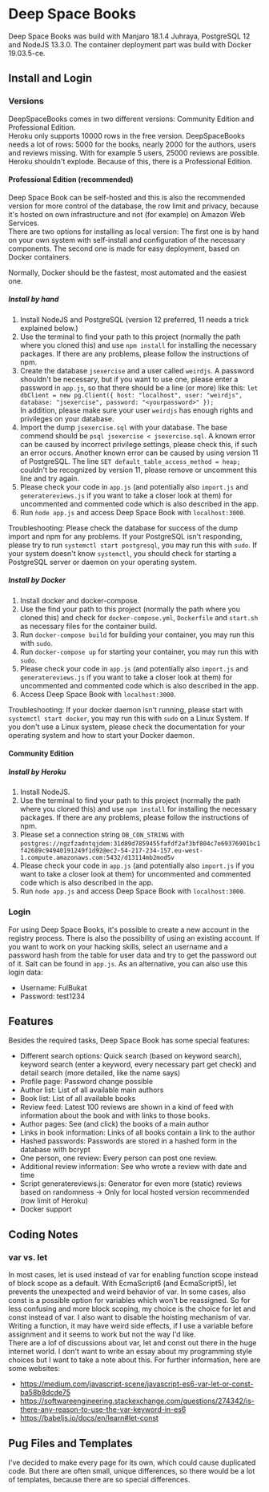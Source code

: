 # Deep Space Books
Deep Space Books was build with Manjaro 18.1.4 Juhraya, PostgreSQL 12 and NodeJS 13.3.0. 
The container deployment part was build with Docker 19.03.5-ce.
## Install and Login
### Versions
DeepSpaceBooks comes in two different versions: Community Edition and 
Professional Edition.    
Heroku only supports 10000 rows in the free version. DeepSpaceBooks needs 
a lot of rows: 5000 for the books, nearly 2000 for the authors, users 
and reviews missing. With for example 5 users, 25000 reviews are possible.  
Heroku shouldn't explode. Because of this, there is a Professional Edition.

#### Professional Edition (recommended)
Deep Space Book can be self-hosted and this is also the recommended version for more 
control of the database, the row limit and privacy, because it's hosted on own infrastructure 
and not (for example) on Amazon Web Services.   
There are two options for installing as local version: The first one is by hand on your own 
system with self-install and configuration of the necessary components. The second one is 
made for easy deployment, based on Docker containers.

Normally, Docker should be the fastest, most automated and the easiest one.
##### Install by hand
1. Install NodeJS and PostgreSQL (version 12 preferred, 11 needs a trick explained below.)
2. Use the terminal to find your path to this project (normally the path where you cloned
this) and use `npm install` for installing the necessary packages. If there are any problems, 
please follow the instructions of npm.
3. Create the database `jsexercise` and a user called `weirdjs`. A password shouldn't be 
necessary, but if you want to use one, please enter a password in `app.js`, so that there 
should be a line (or more) like this:
`let dbClient = new pg.Client({
     host: "localhost",
     user: "weirdjs",
     database: "jsexercise",
     password: "<yourpassword>"
 });`   
 In addition, please make sure your user `weirdjs` has enough rights and privileges on your 
 database.
4. Import the dump `jsexercise.sql` with your database. The base commend should be 
`psql jsexercise < jsexercise.sql`. A known error can be caused by incorrect privilege 
settings, please check this, if such an error occurs. Another known error can be caused 
by using version 11 of PostgreSQL. The line `SET default_table_access_method = heap;` couldn't 
be recognized by version 11, please remove or uncomment this line and try again.  
5. Please check your code in `app.js` (and potentially also `import.js` 
and `generatereviews.js` if you want to take a closer look at them) for uncommented and 
commented code which is also described in the app.
6. Run `ǹode app.js` and access Deep Space Book with `localhost:3000`.

Troubleshooting: Please check the database for success of the dump import and npm for 
any problems. If your PostgreSQL isn't responding, please try to run 
`systemctl start postgresql`, you may run this with `sudo`. If your system doesn't know 
`systemctl`, you should check for starting a PostgreSQL server or daemon on your operating 
system.

##### Install by Docker
1. Install docker and docker-compose.
2. Use the find your path to this project (normally the path where you cloned this) 
and check for `docker-compose.yml`, `Dockerfile` and `start.sh` as necessary files for 
the container build.
3. Run `docker-compose build` for building your container, you may run this with `sudo`.
4. Run `docker-compose up` for starting your container, you may run this with `sudo`.
5. Please check your code in `app.js` (and potentially also `import.js` and 
`generatereviews.js` if you want to take a closer look at them) for uncommented and 
commented code which is also described in the app.
6. Access Deep Space Book with `localhost:3000`.

Troubleshooting: If your docker daemon isn't running, please start with 
`systemctl start docker`, you may run this with `sudo` on a Linux System. If you don't use 
a Linux system, please check the documentation for your operating system and how to start 
your Docker daemon. 

#### Community Edition
##### Install by Heroku
1. Install NodeJS.
2. Use the terminal to find your path to this project (normally the path where you cloned
this) and use `npm install` for installing the necessary packages. If there are any problems, 
please follow the instructions of npm.
3. Please set a connection string `DB_CON_STRING` with 
`postgres://ngzfzadntqjdem:31d89d7859455fafdf2af3bf804c7e69376901bc1f42689c94940191249f1d92@ec2-54-217-234-157.eu-west-1.compute.amazonaws.com:5432/d13114mb2mod5v`
4. Please check your code in `app.js` (and potentially also `import.js` if you want 
to take a closer look at them) for uncommented and commented code which is also 
described in the app.
5. Run `ǹode app.js` and access Deep Space Book with `localhost:3000`.

### Login
For using Deep Space Books, it's possible to create a new account in the registry process. 
There is also the possibility of using an existing account. If you want to work on your 
hacking skills, select an username and a password hash from the table for user data and 
try to get the password out of it. Salt can be found in `app.js`. As an alternative, you 
can also use this login data:
* Username: FulBukat
* Password: test1234

## Features
Besides the required tasks, Deep Space Book has some special features:
* Different search options: Quick search (based on keyword search), keyword
 search (enter a keyword, every necessary part get check) and detail search
 (more detailed, like the name says)    
* Profile page: Password change possible    
* Author list: List of all available main authors    
* Book list: List of all available books     
* Review feed: Latest 100 reviews are shown in a kind of feed with
 information about the book and with links to those books.
* Author pages: See (and click) the books of a main author    
* Links in book information: Links of all books contain a link to the
 author    
* Hashed passwords: Passwords are stored in a hashed form in the database 
 with bcrypt   
* One person, one review: Every person can post one review.     
* Additional review information: See who wrote a review with date and time    
* Script generatereviews.js: Generator for even more (static) reviews 
based on randomness -> Only for local hosted version recommended  (row
limit of Heroku)
* Docker support

## Coding Notes 
### var vs. let
In most cases, let is used instead of var for enabling function scope instead 
of block scope as a default. With EcmaScript6 (and EcmaScript5), let prevents the unexpected
and weird behavior of var. In some cases, also const is a possible option for
variables which won't be reassigned. So for less confusing and more block
scoping, my choice is the choice for let and const instead of var. I also 
want to disable the hoisting mechanism of var. Writing a function, it may 
have weird side effects, if I use a variable before assignment and it seems 
to work but not the way I'd like.   
There are a lof of discussions about var, let and const out there in the huge
internet world. I don't want to write an essay about my programming style 
choices but I want to take a note about this. For further information, here
are some websites:
* https://medium.com/javascript-scene/javascript-es6-var-let-or-const-ba58b8dcde75
* https://softwareengineering.stackexchange.com/questions/274342/is-there-any-reason-to-use-the-var-keyword-in-es6
* https://babeljs.io/docs/en/learn#let-const

## Pug Files and Templates
I've decided to make every page for its own, which could cause duplicated 
code. But there are often small, unique differences, so there would be 
a lot of templates, because there are so special differences.
